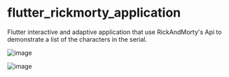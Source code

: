 # flutter_rickmorty_application

Flutter interactive and adaptive application that use RickAndMorty's Api to demonstrate a list of the characters in the serial.

![image](https://github.com/nerdpai/flutter_rickmorty_app/assets/108216368/7dce44f3-8efb-49ca-b848-4f7629081ddb)

![image](https://github.com/nerdpai/flutter_rickmorty_app/assets/108216368/7a02f054-ca30-44f0-9d36-20367f7c1474)


